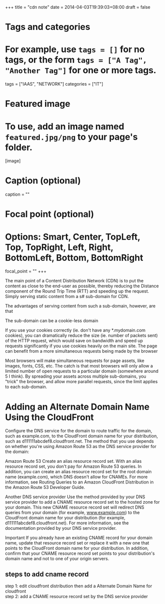 +++
title = "cdn note"
date = 2014-04-03T19:39:03+08:00
draft = false

# Tags and categories
# For example, use `tags = []` for no tags, or the form `tags = ["A Tag", "Another Tag"]` for one or more tags.
tags = ["IAAS", "NETWORK"]
categories = ["IT"]

# Featured image
# To use, add an image named `featured.jpg/png` to your page's folder. 
[image]
  # Caption (optional)
  caption = ""

  # Focal point (optional)
  # Options: Smart, Center, TopLeft, Top, TopRight, Left, Right, BottomLeft, Bottom, BottomRight
  focal_point = ""
+++


The main point of a Content Distribution Network (CDN) is to put the content as close to the end-user as possible, thereby reducing the Distance component of the Round Trip Time (RTT) and speeding up the request. Simply serving static content from a s# sub-domain for CDN.

The advantages of serving content from such a sub-domain, however, are that

The sub-domain can be a cookie-less domain

If you use your cookies correctly (ie. don't have any *.mydomain.com cookies), you can dramatically reduce the size (ie. number of packets sent) of the HTTP request, which would save on bandwidth and speed up requests significantly if you use cookies heavily on the main site.
The page can benefit from a more simultaneous requests being made by the browser

Most browsers will make simultaneous requests for page assets, like images, fonts, CSS, etc. The catch is that most browsers will only allow a limited number of open requests to a particular domain (somewhere around 5 I think). By spreading your assets across multiple sub-domains, you "trick" the browser, and allow more parallel requests, since the limit applies to each sub-domain.


# Adding an Alternate Domain Name Using the CloudFront
Configure the DNS service for the domain to route traffic for the domain, such as example.com, to the CloudFront domain name for your distribution, such as d111111abcdef8.cloudfront.net. The method that you use depends on whether you're using Amazon Route 53 as the DNS service provider for the domain:

Amazon Route 53
Create an alias resource record set. With an alias resource record set, you don't pay for Amazon Route 53 queries. In addition, you can create an alias resource record set for the root domain name (example.com), which DNS doesn't allow for CNAMEs. For more information, see Routing Queries to an Amazon CloudFront Distribution in the Amazon Route 53 Developer Guide.

Another DNS service provider
Use the method provided by your DNS service provider to add a CNAME resource record set to the hosted zone for your domain. This new CNAME resource record set will redirect DNS queries from your domain (for example, www.example.com) to the CloudFront domain name for your distribution (for example, d111111abcdef8.cloudfront.net). For more information, see the documentation provided by your DNS service provider.

Important
If you already have an existing CNAME record for your domain name, update that resource record set or replace it with a new one that points to the CloudFront domain name for your distribution.
In addition, confirm that your CNAME resource record set points to your distribution's domain name and not to one of your origin servers.


## steps to add cname record

step 1: edit cloudfront distribution then add a Alternate Domain Name for cloudfront  
step 2: add a CNAME resource record set by the DNS service provider
